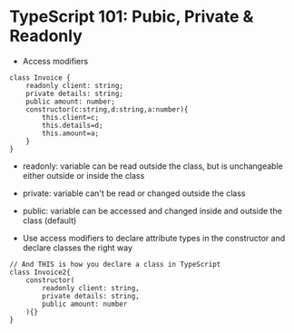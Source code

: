 # TypeScript 101: Pubic, Private & Readonly

- Access modifiers
```
class Invoice {
    readonly client: string;
    private details: string;
    public amount: number;
    constructor(c:string,d:string,a:number){
        this.client=c;
        this.details=d;
        this.amount=a;
    }
}
```
- readonly: variable can be read outside the class, but is unchangeable either outside or inside the class
- private: variable can't be read or changed outside the class
- public: variable can be accessed and changed inside and outside the class (default)

- Use access modifiers to declare attribute types in the constructor and declare classes the right way
```
// And THIS is how you declare a class in TypeScript
class Invoice2{
    constructor(
        readonly client: string,
        private details: string,
        public amount: number
    ){}
}
```
